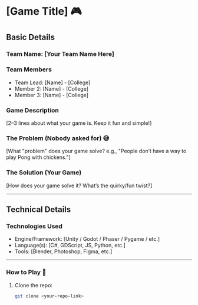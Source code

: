 # [Game Title] 🎮  

## Basic Details
### Team Name: [Your Team Name Here]  

### Team Members
- Team Lead: [Name] - [College]  
- Member 2: [Name] - [College]  
- Member 3: [Name] - [College]  

### Game Description
[2–3 lines about what your game is. Keep it fun and simple!]  

### The Problem (Nobody asked for) 😅
[What "problem" does your game solve? e.g., "People don’t have a way to play Pong with chickens."]  

### The Solution (Your Game)
[How does your game solve it? What’s the quirky/fun twist?]  

---

## Technical Details

### Technologies Used
- Engine/Framework: [Unity / Godot / Phaser / Pygame / etc.]  
- Language(s): [C#, GDScript, JS, Python, etc.]  
- Tools: [Blender, Photoshop, Figma, etc.]  

---

### How to Play 🎲
1. Clone the repo:
   ```bash
   git clone <your-repo-link>
